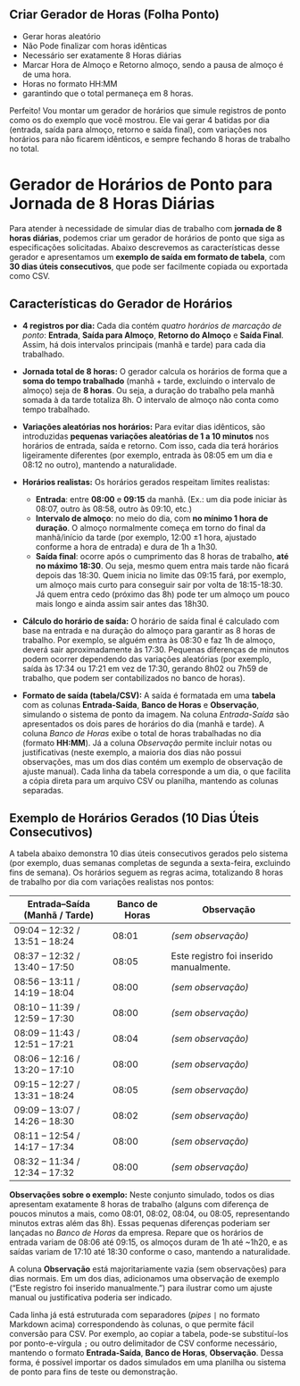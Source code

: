 
## Criar Gerador de Horas (Folha Ponto)

- Gerar horas aleatório
- Não Pode finalizar com horas idênticas
- Necessário ser exatamente 8 Horas diárias
- Marcar Hora de Almoço e Retorno almoço, sendo a pausa de almoço é de uma hora. 
- Horas no formato HH:MM
- garantindo que o total permaneça em 8 horas.





Perfeito! Vou montar um gerador de horários que simule registros de ponto como os do exemplo que você mostrou. Ele vai gerar 4 batidas por dia (entrada, saída para almoço, retorno e saída final), com variações nos horários para não ficarem idênticos, e sempre fechando 8 horas de trabalho no total.


# Gerador de Horários de Ponto para Jornada de 8 Horas Diárias

Para atender à necessidade de simular dias de trabalho com **jornada de 8 horas diárias**, podemos criar um gerador de horários de ponto que siga as especificações solicitadas. Abaixo descrevemos as características desse gerador e apresentamos um **exemplo de saída em formato de tabela**, com **30 dias úteis consecutivos**, que pode ser facilmente copiada ou exportada como CSV.

## Características do Gerador de Horários

- **4 registros por dia:** Cada dia contém *quatro horários de marcação de ponto*: **Entrada**, **Saída para Almoço**, **Retorno do Almoço** e **Saída Final**. Assim, há dois intervalos principais (manhã e tarde) para cada dia trabalhado.

- **Jornada total de 8 horas:** O gerador calcula os horários de forma que a **soma do tempo trabalhado** (manhã + tarde, excluindo o intervalo de almoço) seja de **8 horas**. Ou seja, a duração do trabalho pela manhã somada à da tarde totaliza 8h. O intervalo de almoço não conta como tempo trabalhado.

- **Variações aleatórias nos horários:** Para evitar dias idênticos, são introduzidas **pequenas variações aleatórias de 1 a 10 minutos** nos horários de entrada, saída e retorno. Com isso, cada dia terá horários ligeiramente diferentes (por exemplo, entrada às 08:05 em um dia e 08:12 no outro), mantendo a naturalidade.

- **Horários realistas:** Os horários gerados respeitam limites realistas:
  - **Entrada**: entre **08:00** e **09:15** da manhã. (Ex.: um dia pode iniciar às 08:07, outro às 08:58, outro às 09:10, etc.)
  - **Intervalo de almoço**: no meio do dia, com **no mínimo 1 hora de duração**. O almoço normalmente começa em torno do final da manhã/início da tarde (por exemplo, 12:00 ±1 hora, ajustado conforme a hora de entrada) e dura de 1h a 1h30.  
  - **Saída final**: ocorre após o cumprimento das 8 horas de trabalho, **até no máximo 18:30**. Ou seja, mesmo quem entra mais tarde não ficará depois das 18:30. Quem inicia no limite das 09:15 fará, por exemplo, um almoço mais curto para conseguir sair por volta de 18:15-18:30. Já quem entra cedo (próximo das 8h) pode ter um almoço um pouco mais longo e ainda assim sair antes das 18h30.

- **Cálculo do horário de saída:** O horário de saída final é calculado com base na entrada e na duração do almoço para garantir as 8 horas de trabalho. Por exemplo, se alguém entra às 08:30 e faz 1h de almoço, deverá sair aproximadamente às 17:30. Pequenas diferenças de minutos podem ocorrer dependendo das variações aleatórias (por exemplo, saída às 17:34 ou 17:21 em vez de 17:30, gerando 8h02 ou 7h59 de trabalho, que podem ser contabilizados no banco de horas).

- **Formato de saída (tabela/CSV):** A saída é formatada em uma **tabela** com as colunas **Entrada-Saída**, **Banco de Horas** e **Observação**, simulando o sistema de ponto da imagem. Na coluna *Entrada-Saída* são apresentados os dois pares de horários do dia (manhã e tarde). A coluna *Banco de Horas* exibe o total de horas trabalhadas no dia (formato **HH:MM**). Já a coluna *Observação* permite incluir notas ou justificativas (neste exemplo, a maioria dos dias não possui observações, mas um dos dias contém um exemplo de observação de ajuste manual). Cada linha da tabela corresponde a um dia, o que facilita a cópia direta para um arquivo CSV ou planilha, mantendo as colunas separadas.

## Exemplo de Horários Gerados (10 Dias Úteis Consecutivos)

A tabela abaixo demonstra 10 dias úteis consecutivos gerados pelo sistema (por exemplo, duas semanas completas de segunda a sexta-feira, excluindo fins de semana). Os horários seguem as regras acima, totalizando 8 horas de trabalho por dia com variações realistas nos pontos:

| Entrada–Saída (Manhã / Tarde)    | Banco de Horas | Observação                              |
|---------------------------------|---------------|-----------------------------------------|
| 09:04 – 12:32 / 13:51 – 18:24   | 08:01         | *(sem observação)*                      |
| 08:37 – 12:32 / 13:40 – 17:50   | 08:05         | Este registro foi inserido manualmente. |
| 08:56 – 13:11 / 14:19 – 18:04   | 08:00         | *(sem observação)*                      |
| 08:10 – 11:39 / 12:59 – 17:30   | 08:00         | *(sem observação)*                      |
| 08:09 – 11:43 / 12:51 – 17:21   | 08:04         | *(sem observação)*                      |
| 08:06 – 12:16 / 13:20 – 17:10   | 08:00         | *(sem observação)*                      |
| 09:15 – 12:27 / 13:31 – 18:24   | 08:05         | *(sem observação)*                      |
| 09:09 – 13:07 / 14:26 – 18:30   | 08:02         | *(sem observação)*                      |
| 08:11 – 12:54 / 14:17 – 17:34   | 08:00         | *(sem observação)*                      |
| 08:32 – 11:34 / 12:34 – 17:32   | 08:00         | *(sem observação)*                      |

**Observações sobre o exemplo:** Neste conjunto simulado, todos os dias apresentam exatamente 8 horas de trabalho (alguns com diferença de poucos minutos a mais, como 08:01, 08:02, 08:04, ou 08:05, representando minutos extras além das 8h). Essas pequenas diferenças poderiam ser lançadas no *Banco de Horas* da empresa. Repare que os horários de entrada variam de 08:06 até 09:15, os almoços duram de 1h até ~1h20, e as saídas variam de 17:10 até 18:30 conforme o caso, mantendo a naturalidade. 

A coluna **Observação** está majoritariamente vazia (sem observações) para dias normais. Em um dos dias, adicionamos uma observação de exemplo (“Este registro foi inserido manualmente.”) para ilustrar como um ajuste manual ou justificativa poderia ser indicado. 

Cada linha já está estruturada com separadores (*pipes* `|` no formato Markdown acima) correspondendo às colunas, o que permite fácil conversão para CSV. Por exemplo, ao copiar a tabela, pode-se substituí-los por ponto-e-vírgula `;` ou outro delimitador de CSV conforme necessário, mantendo o formato **Entrada-Saída**, **Banco de Horas**, **Observação**. Dessa forma, é possível importar os dados simulados em uma planilha ou sistema de ponto para fins de teste ou demonstração.